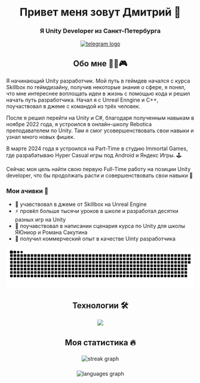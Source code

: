 <div id="header" align="center">
  <h1>  Привет меня зовут Дмитрий 👋</h1>
  <h3> Я Unity Developer из Санкт-Петербурга</h3>
</div>

<div align="center">
 <a href="https://t.me/DarkVenusVD" target="_blank">
    <img src="https://img.shields.io/static/v1?message=Telegram&logo=telegram&label=&color=2CA5E0&logoColor=white&labelColor=&style=for-the-badge" height="35" alt="telegram logo"  />
 </a>
</div>


## 

<div id="header" align="center">
  <h2>  Обо мне 🧑‍💻🎮  </h2>
</div> 


Я начинающий Unity разработчик. Мой путь в геймдев начался с курса Skillbox по геймдизайну, получив некоторые знания о сфере, я понял, что мне интереснее воплощать идеи в жизнь с помощью кода и  решил начать путь разработчика. Начал я с Unreal Enngine и C++, поучаствовал в джеме с командой из трёх человек. 

После я решил перейти на Unity и C#, благодаря полученным навыкам в ноябре 2022 года, я устроился в онлайн-школу Rebotica преподавателем по Unity. Там я смог усовершенствовать свои навыки и узнал много новых фишек.

В марте 2024 года я устроился на Part-Time в студию Immortal Games, где разрабатываю Hyper Casual игры под Android и Яндекс Игры. :joystick:

Сейчас моя цель найти свою первую Full-Time работу на позиции Unity developer, что бы продолжать расти и совершенствовать свои навыки :seedling:

### Мои ачивки :star2:

- 🔭 учавствовал в джеме от Skillbox на Unreal Engine
- ⚡ провёл больше тысячи уроков в школе и разработал десятки разных игр на Unity
- 👯 поучавствовал в написании сценария курса по Unity для школы ЯЮниор и Романа Сакутина 
- 💸 получил коммерческий опыт в качестве Uinty разработчика



<p align="center">
 <img width="600" src="assets/github-snake.svg" alt="snake"/>
</p>  

##

<div id="header" align="center">
<h2> Технологии 🛠 </h2>
</div>


<p align="center">
  <a href="https://skillicons.dev">
    <img src="https://skillicons.dev/icons?i=unity,cs,cpp,dotnet,rider,unreal" />
  </a>
</p>


##

<div id="header" align="center">
<h2> Моя статистика 🔥 </h2>
</div>

###

<div align="center">
  <img src="https://streak-stats.demolab.com?user=DarkVenusJB&locale=en&mode=daily&theme=dark&hide_border=false&border_radius=5&order=3" height="220" alt="streak graph"  />
</div>


###
<div align="center">
  <img src="https://github-readme-stats.vercel.app/api/top-langs?username=DarkVenusJB&locale=en&hide_title=false&layout=compact&card_width=320&langs_count=5&theme=dracula&hide_border=false&order=2" height="150" alt="languages graph"  />
</div>








            

<!--
**DarkVenusJB/DarkVenusJB** is a ✨ _special_ ✨ repository because its `README.md` (this file) appears on your GitHub profile.

Here are some ideas to get you started:

- 🔭 I’m currently working on ...
- 🌱 I’m currently learning ...
- 👯 I’m looking to collaborate on ...
- 🤔 I’m looking for help with ...
- 💬 Ask me about ...
- 📫 How to reach me: ...
- 😄 Pronouns: ...
- ⚡ Fun fact: ...
-->
